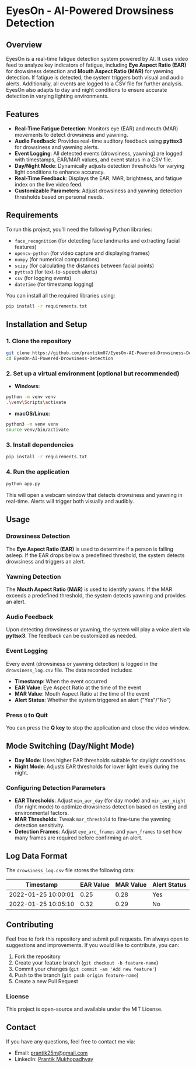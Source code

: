 # EyesOn - AI-Powered Drowsiness Detection

## Overview

EyesOn is a real-time fatigue detection system powered by AI. It uses video feed to analyze key indicators of fatigue, including **Eye Aspect Ratio (EAR)** for drowsiness detection and **Mouth Aspect Ratio (MAR)** for yawning detection. If fatigue is detected, the system triggers both visual and audio alerts. Additionally, all events are logged to a CSV file for further analysis. EyesOn also adapts to day and night conditions to ensure accurate detection in varying lighting environments.

## Features

- **Real-Time Fatigue Detection**: Monitors eye (EAR) and mouth (MAR) movements to detect drowsiness and yawning.
- **Audio Feedback**: Provides real-time auditory feedback using **pyttsx3** for drowsiness and yawning alerts.
- **Event Logging**: All detected events (drowsiness, yawning) are logged with timestamps, EAR/MAR values, and event status in a CSV file.
- **Day/Night Mode**: Dynamically adjusts detection thresholds for varying light conditions to enhance accuracy.
- **Real-Time Feedback**: Displays the EAR, MAR, brightness, and fatigue index on the live video feed.
- **Customizable Parameters**: Adjust drowsiness and yawning detection thresholds based on personal needs.

## Requirements

To run this project, you'll need the following Python libraries:

- `face_recognition` (for detecting face landmarks and extracting facial features)
- `opencv-python` (for video capture and displaying frames)
- `numpy` (for numerical computations)
- `scipy` (for calculating the distances between facial points)
- `pyttsx3` (for text-to-speech alerts)
- `csv` (for logging events)
- `datetime` (for timestamp logging)

You can install all the required libraries using:

```bash
pip install -r requirements.txt
```

## Installation and Setup

### 1. Clone the repository

```bash
git clone https://github.com/prantikm07/EyesOn-AI-Powered-Drowsiness-Detection.git
cd EyesOn-AI-Powered-Drowsiness-Detection
```

### 2. Set up a virtual environment (optional but recommended)

- **Windows:**

```bash
python -m venv venv
.\venv\Scripts\activate
```

- **macOS/Linux:**

```bash
python3 -m venv venv
source venv/bin/activate
```

### 3. Install dependencies

```bash
pip install -r requirements.txt
```

### 4. Run the application

```bash
python app.py
```

This will open a webcam window that detects drowsiness and yawning in real-time. Alerts will trigger both visually and audibly.

## Usage

### Drowsiness Detection

The **Eye Aspect Ratio (EAR)** is used to determine if a person is falling asleep. If the EAR drops below a predefined threshold, the system detects drowsiness and triggers an alert.

### Yawning Detection

The **Mouth Aspect Ratio (MAR)** is used to identify yawns. If the MAR exceeds a predefined threshold, the system detects yawning and provides an alert.

### Audio Feedback

Upon detecting drowsiness or yawning, the system will play a voice alert via **pyttsx3**. The feedback can be customized as needed.

### Event Logging

Every event (drowsiness or yawning detection) is logged in the `drowsiness_log.csv` file. The data recorded includes:

- **Timestamp**: When the event occurred
- **EAR Value**: Eye Aspect Ratio at the time of the event
- **MAR Value**: Mouth Aspect Ratio at the time of the event
- **Alert Status**: Whether the system triggered an alert ("Yes"/"No")

### Press `Q` to Quit

You can press the **Q key** to stop the application and close the video window.

## Mode Switching (Day/Night Mode)

- **Day Mode**: Uses higher EAR thresholds suitable for daylight conditions.
- **Night Mode**: Adjusts EAR thresholds for lower light levels during the night.

### Configuring Detection Parameters

- **EAR Thresholds**: Adjust `min_aer_day` (for day mode) and `min_aer_night` (for night mode) to optimize drowsiness detection based on testing and environmental factors.
- **MAR Thresholds**: Tweak `mar_threshold` to fine-tune the yawning detection sensitivity.
- **Detection Frames**: Adjust `eye_arc_frames` and `yawn_frames` to set how many frames are required before confirming an alert.

## Log Data Format

The `drowsiness_log.csv` file stores the following data:

| Timestamp           | EAR Value | MAR Value | Alert Status |
| ------------------- | --------- | --------- | ------------ |
| 2022-01-25 10:00:01 | 0.25      | 0.28      | Yes          |
| 2022-01-25 10:05:10 | 0.32      | 0.29      | No           |

## Contributing

Feel free to fork this repository and submit pull requests. I’m always open to suggestions and improvements. If you would like to contribute, you can:

1. Fork the repository
2. Create your feature branch (`git checkout -b feature-name`)
3. Commit your changes (`git commit -am 'Add new feature'`)
4. Push to the branch (`git push origin feature-name`)
5. Create a new Pull Request

### License

This project is open-source and available under the MIT License.

## Contact

If you have any questions, feel free to contact me via:
- Email: [prantik25m@gmail.com](mailto:prantik25m@gmail.com)
- LinkedIn: [Prantik Mukhopadhyay](https://www.linkedin.com/in/prantikm07/)